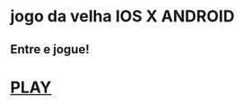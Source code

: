 # jogo da velha IOS X ANDROID

## Entre e jogue!

<a href="https://arthurcorona.github.io/jogo-da-velha/"><h1>PLAY</h1></a>
